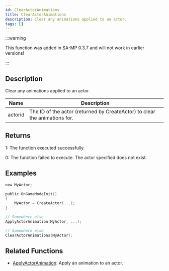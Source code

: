 ```yaml
---
id: ClearActorAnimations
title: ClearActorAnimations
description: Clear any animations applied to an actor.
tags: []
---
```


:::warning

This function was added in SA-MP 0.3.7 and will not work in earlier versions!

:::

## Description

Clear any animations applied to an actor.

| Name    | Description                                                                |
| ------- | -------------------------------------------------------------------------- |
| actorid | The ID of the actor (returned by CreateActor) to clear the animations for. |

## Returns

1: The function executed successfully.

0: The function failed to execute. The actor specified does not exist.

## Examples

```c
new MyActor;

public OnGameModeInit()
{
    MyActor = CreateActor(...);
}

// Somewhere else
ApplyActorAnimation(MyActor, ...);

// Somewhere else
ClearActorAnimations(MyActor);
```

## Related Functions

- [ApplyActorAnimation](../functions/ApplyActorAnimation.md): Apply an animation to an actor.
